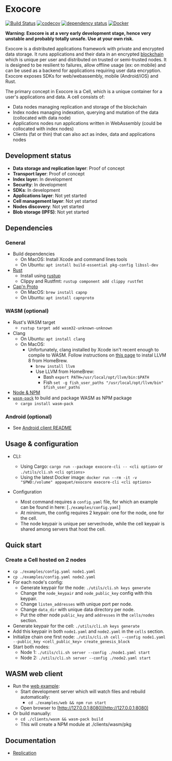 # Exocore
[![Build Status](https://dev.azure.com/appaquet/exocore/_apis/build/status/appaquet.exocore?branchName=master)](https://dev.azure.com/appaquet/exocore/_build/latest?definitionId=1&branchName=master)
[![codecov](https://codecov.io/gh/appaquet/exocore/branch/master/graph/badge.svg?token=OKZAHfPlaP)](https://codecov.io/gh/appaquet/exocore)
[![dependency status](https://deps.rs/repo/github/appaquet/exocore/status.svg)](https://deps.rs/repo/github/appaquet/exocore)
[![Docker](https://img.shields.io/docker/automated/appaquet/exocore.svg)](https://hub.docker.com/r/appaquet/exocore/)

**Warning: Exocore is at a very early development stage, hence very unstable and probably totally unsafe. Use at your own risk.**

Exocore is a distributed applications framework with private and encrypted data storage. 
It runs applications and their data in an encrypted [blockchain](https://en.wikipedia.org/wiki/Blockchain) 
which is unique per user and distributed on trusted or semi-trusted nodes. It is designed to be resilient to 
failures, allow offline usage (ex: on mobile) and can be used as a backend for applications requiring user data 
encryption. Exocore exposes SDKs for web/webassembly, mobile (Android/iOS) and Rust.

The primary concept in Exocore is a Cell, which is a unique container for a user's applications and data. 
A cell consists of:
* Data nodes managing replication and storage of the blockchain
* Index nodes managing indexation, querying and mutation of the data (collocated with data node)
* Applications nodes run applications written in WebAssembly (could be collocated with index  nodes)
* Clients (fat or thin) that can also act as index, data and applications nodes

## Development status
* **Data storage and replication layer**: Proof of concept
* **Transport layer**: Proof of concept
* **Index layer:** In development
* **Security**: In development
* **SDKs**: In development
* **Applications layer**: Not yet started
* **Cell management layer**: Not yet started
* **Nodes discovery**: Not yet started
* **Blob storage (IPFS)**: Not yet started

## Dependencies
### General
* Build dependencies
    * On MacOS: Install Xcode and command lines tools
    * On Ubuntu: `apt install build-essential pkg-config libssl-dev`
* [Rust](https://www.rust-lang.org/learn/get-started)
  * Install using [rustup](https://www.rust-lang.org/learn/get-started)
  * Clippy and Rustfmt: `rustup component add clippy rustfmt`
* [Cap'n Proto](https://capnproto.org/install.html)
    * On MacOS: `brew install capnp` 
    * On Ubuntu: `apt install capnproto` 

### WASM (optional)
* Rust's WASM target
    * `rustup target add wasm32-unknown-unknown`
* Clang
    * On Ubuntu: `apt install clang`
    * On MacOS: 
        * Unfortunately, clang installed by Xcode isn't recent enough to compile to WASM. Follow instructions on 
          [this page](https://00f.net/2019/04/07/compiling-to-webassembly-with-llvm-and-clang/)
          to instal LLVM 8 from HomeBrew.
            * `brew install llvm`
            * Use LLVM from HomeBrew:
                * Bash `export PATH=/usr/local/opt/llvm/bin:$PATH`
                * Fish `set -g fish_user_paths "/usr/local/opt/llvm/bin" $fish_user_paths`
* [Node & NPM](https://github.com/nodesource/distributions/blob/master/README.md#debinstall)
* [`wasm-pack`](https://github.com/rustwasm/wasm-pack) to build and package WASM as NPM package
    * `cargo install wasm-pack`

### Android (optional)
* See [Android client README](./clients/android/README.md)

## Usage & configuration
* CLI:
  * Using Cargo: `cargo run --package exocore-cli -- <cli option>`
                 or `./utils/cli.sh <cli options>`
  * Using the latest Docker image:
    `docker run --rm -it -v "$PWD:/volume" appaquet/exocore exocore-cli <cli options>`

* Configuration
    * Most command requires a `config.yaml` file, for which an example can be found in here: [`./examples/config.yaml`]
    * At minimum, the config requires 2 keypair: one for the node, one for the cell.
    * The node keypair is unique per server/node, while the cell keypair is shared among servers that host the cell.
    
## Quick start
### Create a Cell hosted on 2 nodes
* `cp ./examples/config.yaml node1.yaml`
* `cp ./examples/config.yaml node2.yaml`
* For each node's config:
    * Generate keypair for the node: `./utils/cli.sh keys generate`
    * Change the `node_keypair` and `node_public_key` config with this keypair.
    * Change `listen_addresses` with unique port per node.
    * Change `data_dir` with unique data directory per node. 
    * Put the other node `public_key` and `addresses` in the `cells/nodes` section.
* Generate keypair for the cell: `./utils/cli.sh keys generate` 
* Add this keypair in both `node1.yaml` and `node2.yaml` in the `cells` section.
* Initialize chain one first node: `./utils/cli.sh cell --config node1.yaml --public_key <cell_public_key> create_genesis_block`
* Start both nodes:
    * Node 1: `./utils/cli.sh server --config ./node1.yaml start`
    * Node 2: `./utils/cli.sh server --config ./node2.yaml start`

## WASM web client
* Run the [web example](./examples/web):
  * Start development server which will watch files and rebuild automatically:
    * `cd ./examples/web && npm run start`
  * Open browser to [http://127.0.0.1:8080](http://127.0.0.1:8080)
* Or build manually: 
    * `cd ./clients/wasm && wasm-pack build`
    * This will create a NPM module at ./clients/wasm/pkg

## Documentation
* [Replication](data/replication.md)
